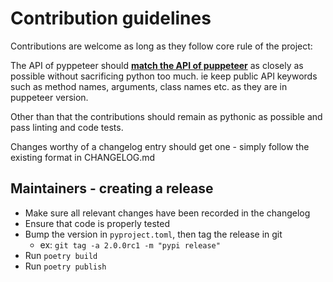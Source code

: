 # Contribution guidelines

Contributions are welcome as long as they follow core rule of the project:

The API of pyppeteer should [__match the API of puppeteer__](https://github.com/puppeteer/puppeteer) as closely as possible without sacrificing python too much.
ie keep public API keywords such as method names, arguments, class names etc. as they are in puppeteer version.

Other than that the contributions should remain as pythonic as possible and pass linting and code tests.

Changes worthy of a changelog entry should get one - simply follow the existing format in CHANGELOG.md

## Maintainers - creating a release

 - Make sure all relevant changes have been recorded in the changelog
 - Ensure that code is properly tested
 - Bump the version in `pyproject.toml`, then tag the release in git
   - ex: `git tag -a 2.0.0rc1 -m "pypi release"`
 - Run `poetry build`
 - Run `poetry publish`
